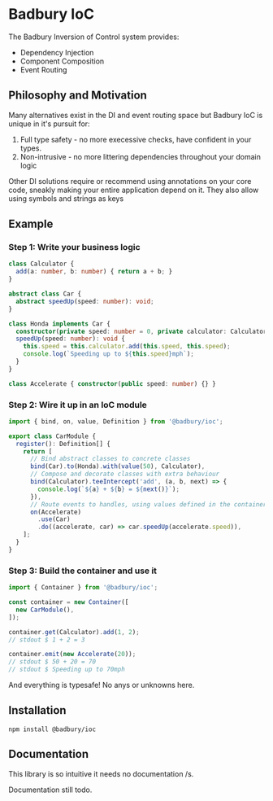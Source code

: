 # Badbury IoC

The Badbury Inversion of Control system provides:

- Dependency Injection
- Component Composition
- Event Routing

## Philosophy and Motivation

Many alternatives exist in the DI and event routing space but Badbury IoC is
unique in it's pursuit for:
1. Full type safety - no more execessive checks, have confident in your types.
2. Non-intrusive - no more littering dependencies throughout your domain logic

Other DI solutions require or recommend using annotations on your core code,
sneakly making your entire application depend on it. They also allow using
symbols and strings as keys


## Example

### Step 1: Write your business logic

```typescript
class Calculator {
  add(a: number, b: number) { return a + b; }
}

abstract class Car {
  abstract speedUp(speed: number): void;
}

class Honda implements Car {
  constructor(private speed: number = 0, private calculator: Calculator) {}
  speedUp(speed: number): void {
    this.speed = this.calculator.add(this.speed, this.speed);
    console.log(`Speeding up to ${this.speed}mph`);
  }
}

class Accelerate { constructor(public speed: number) {} }
```

### Step 2: Wire it up in an IoC module
```typescript
import { bind, on, value, Definition } from '@badbury/ioc';

export class CarModule {
  register(): Definition[] {
    return [
      // Bind abstract classes to concrete classes
      bind(Car).to(Honda).with(value(50), Calculator),
      // Compose and decorate classes with extra behaviour
      bind(Calculator).teeIntercept('add', (a, b, next) => {
        console.log(`${a} + ${b} = ${next()}`);
      }),
      // Route events to handles, using values defined in the container
      on(Accelerate)
        .use(Car)
        .do((accelerate, car) => car.speedUp(accelerate.speed)),
    ];
  }
}
```

### Step 3: Build the container and use it
```typescript
import { Container } from '@badbury/ioc';

const container = new Container([
  new CarModule(),
]);

container.get(Calculator).add(1, 2);
// stdout $ 1 + 2 = 3

container.emit(new Accelerate(20));
// stdout $ 50 + 20 = 70
// stdout $ Speeding up to 70mph
```

And everything is typesafe! No anys or unknowns here.

## Installation

```shell
npm install @badbury/ioc
```

## Documentation

This library is so intuitive it needs no documentation /s.

Documentation still todo.
